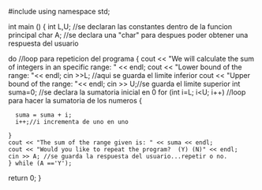 #include <iostream>
using namespace std;

int main ()
{
int L,U; //se declaran las constantes dentro de la funcion principal
char A; //se declara una "char" para despues poder obtener una respuesta del usuario

  do //loop para repeticion del programa
  {
    cout << "We will calculate the sum of integers in an specific range:  " << endl;
    cout << "Lower bound of the range: "<< endl;
    cin >>L; //aqui se guarda el limite inferior
    cout << "Upper bound of the range: "<< endl;
    cin >> U;//se guarda el limite superior
    int suma=0; //se declara la sumatoria inicial en 0
    for (int i=L; i<U; i++) //loop para hacer la sumatoria de los numeros
    {

      suma = suma + i;
      i++;//i incrementa de uno en uno

    }
    cout << "The sum of the range given is: " << suma << endl;
    cout << "Would you like to repeat the program?  (Y) (N)" << endl;
    cin >> A; //se guarda la respuesta del usuario...repetir o no.
    } while (A =='Y');
return 0;
}
